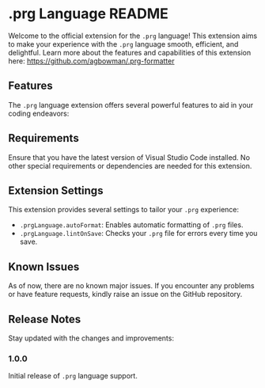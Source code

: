 # .prg Language README

Welcome to the official extension for the `.prg` language! This extension aims to make your experience with the `.prg` language smooth, efficient, and delightful. Learn more about the features and capabilities of this extension here: https://github.com/agbowman/.prg-formatter

## Features

The `.prg` language extension offers several powerful features to aid in your coding endeavors:

## Requirements

Ensure that you have the latest version of Visual Studio Code installed. No other special requirements or dependencies are needed for this extension.

## Extension Settings

This extension provides several settings to tailor your `.prg` experience:

- `.prgLanguage.autoFormat`: Enables automatic formatting of `.prg` files.
- `.prgLanguage.lintOnSave`: Checks your `.prg` file for errors every time you save.

## Known Issues

As of now, there are no known major issues. If you encounter any problems or have feature requests, kindly raise an issue on the GitHub repository.

## Release Notes

Stay updated with the changes and improvements:

### 1.0.0

Initial release of `.prg` language support.

